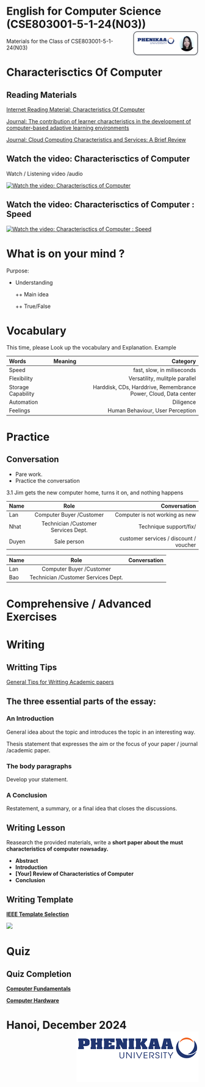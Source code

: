 # English for Computer Science (CSE803001-5-1-24(N03)) <img src='img/nglthu.png' align='right'> 


Materials for the Class of CSE803001-5-1-24(N03)

# Characterisctics Of Computer

## Reading Materials

[Internet Reading Material: Characteristics Of Computer](Characteristics/Reading_characteristics_computer.pdf)

[Journal: 
The contribution of learner characteristics in the development of computer-based adaptive learning environments](Characteristics/Characteristics/The_contribution_of_learner_characterist.pdf)

[Journal: Cloud Computing Characteristics and Services: A Brief Review](Characteristics/Characteristics/70-IJCSE-05826.pdf)



## Watch the video: Characterisctics of Computer
Watch / Listening video /audio

[![Watch the video: Characterisctics of Computer](https://nglthu.github.io/English_5_1_24/img/characteristics-of-computer.jpg)](https://www.youtube.com/watch?v=P88gULw8xzE)

## Watch the video: Characterisctics of Computer : Speed

[![Watch the video: Characterisctics of Computer : Speed](https://nglthu.github.io/English_5_1_24/img/characteristicsOfCom.png)](https://www.youtube.com/watch?v=puuW-8X0NTE)

# What is on your mind ?

Purpose:
  
+ Understanding
  
  ++ Main idea
  
  ++ True/False
  


# Vocabulary
 
  This time, please Look up the vocabulary and Explanation.
   Example

| Words            | Meaning | Category|
| :---------------- | :------: | ----: |
| Speed|     | fast, slow, in miliseconds |
| Flexibility|     | Versatility, mulitple parallel |
| Storage Capability|     | Harddisk, CDs, Harddrive, Remembrance Power, Cloud, Data center |
| Automation|     | Diligence |
| Feelings|     | Human Behaviour,  User Perception|

# Practice
## Conversation

+ Pare work. 
+ Practice the conversation


3.1 Jim gets the new
computer home, turns
it on, and nothing happens


| Name            | Role | Conversation|
| :---------------- | :------: | ----: |
| Lan| Computer Buyer /Customer    |  Computer is not working as new|
| Nhat |  Technician /Customer  Services Dept. | Technique support/fix/ |
| Duyen |  Sale person    | customer services / discount / voucher |

| Name            | Role | Conversation|
| :---------------- | :------: | ----: |
| Lan| Computer Buyer /Customer    |  |
| Bao |  Technician /Customer  Services Dept. |  |





# Comprehensive / Advanced Exercises

# Writing

## Writting Tips

[General Tips for Writting Academic papers](Techniques/general-tips-for-writing-academic-papers.pdf)

## The three essential parts of the essay:

### An Introduction 

General idea about the topic and introduces the topic in an interesting way. 

Thesis statement that expresses the aim or the focus of your paper / journal /academic paper.

### The body paragraphs 

Develop your statement.

### A Conclusion 

Restatement, a summary, or a final idea that closes the discussions.



## Writing Lesson

Reasearch the provided materials, write a <b>short paper <b> about the must characteristics of computer nowsaday.

+ Abstract
+ Introduction
+ [Your] Review of Characteristics of Computer
+ Conclusion

## Writing Template

[IEEE Template Selection](https://template-selector.ieee.org/secure/templateSelector/publicationType)

<img src = 'https://nglthu.github.io/English_5_1_24/img/IEEEtemplate.png'>

# Quiz

## Quiz Completion
[Computer Fundamentals](https://codescracker.com/exam/showtest.php?subid=14)

[Computer Hardware](https://codescracker.com/exam/showtest.php?subid=20)

# Hanoi, December 2024 <img src='img/logo.png' align='right'> 
